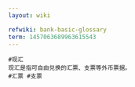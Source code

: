 ```yaml
---
layout: wiki

refwiki: bank-basic-glossary
term: 1457063689963615543
---
```


```
#现汇 
现汇是指可自由兑换的汇票、支票等外币票据。
#汇票 #支票

```